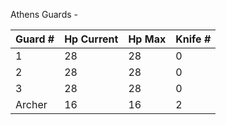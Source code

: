Athens Guards -

| Guard # | Hp Current | Hp Max | Knife # |
| ------- | ---------- | ------ | ------- |
| 1       | 28         | 28     | 0       |
| 2       | 28         | 28     | 0       |
| 3       | 28         | 28     | 0       |
| Archer  | 16         | 16     | 2       | 

